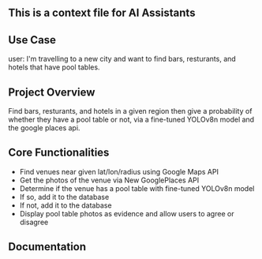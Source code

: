 ## This is a context file for AI Assistants

## Use Case
user: I'm travelling to a new city and want to find bars, resturants, and hotels that have pool tables.

## Project Overview
Find bars, resturants, and hotels in a given region then give a probability of whether they have a pool table or not, via a fine-tuned YOLOv8n model and the google places api.

## Core Functionalities
- Find venues near given lat/lon/radius using Google Maps API
- Get the photos of the venue via New GooglePlaces API
- Determine if the venue has a pool table with fine-tuned YOLOv8n model
- If so, add it to the database
- If not, add it to the database
- Display pool table photos as evidence and allow users to agree or disagree

## Documentation






